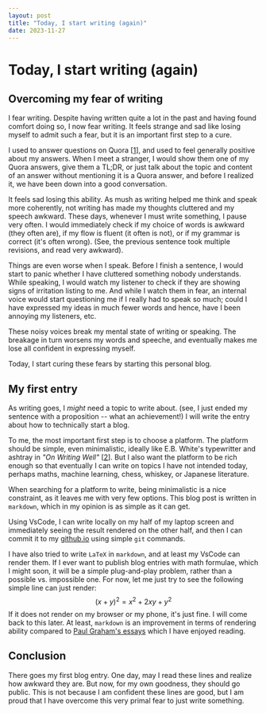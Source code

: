 ```yaml
---
layout: post
title: "Today, I start writing (again)"
date: 2023-11-27
---
```



# Today, I start writing (again)

## Overcoming my fear of writing
I fear writing. Despite having written quite a lot in the past and having found
comfort doing so, I now fear writing. It feels strange and sad like losing
myself to admit such a fear, but it is an important first step to a cure.

I used to answer questions on Quora
[[1](https://www.quora.com/profile/Hieu-Pham-20)], and used to feel generally
positive about my answers. When I meet a stranger, I would show them one of my
Quora answers, give them a TL;DR, or just talk about the topic and content of an
answer without mentioning it is a Quora answer, and before I realized it, we
have been down into a good conversation.

It feels sad losing this ability. As mush as writing helped me think and speak
more coherently, not writing has made my thoughts cluttered and my speech
awkward. These days, whenever I must write something, I pause very often. I
would immediately check if my choice of words is awkward (they often are), if my
flow is fluent (it often is not), or if my grammar is correct (it's often
wrong). (See, the previous sentence took multiple revisions, and read very awkward).

Things are even worse when I speak. Before I finish a sentence, I would start to
panic whether I have cluttered something nobody understands. While speaking, I
would watch my listener to check if they are showing signs of irritation listing
to me. And while I watch them in fear, an internal voice would start questioning
me if I really had to speak so much; could I have expressed my ideas in much
fewer words and hence, have I been annoying my listeners, etc.

These noisy voices break my mental state of writing or speaking. The breakage in
turn worsens my words and speeche, and eventually makes me lose all confident in
expressing myself.

Today, I start curing these fears by starting this personal blog.

## My first entry
As writing goes, I *might* need a topic to write about. (see, I just ended my
sentence with a proposition -- what an achievement!) I will write the entry about
how to technically start a blog.

To me, the most important first step is to choose a platform. The platform
should be simple, even minimalistic, ideally like E.B. White's typewritter and
ashtray in *"On Writing Well"*
[[2](https://www.amazon.com/Writing-Well-Classic-Guide-Nonfiction/dp/0060891548)].
But I also want the platform to be rich enough so that eventually I can write on
topics I have not intended today, perhaps maths, machine learning, chess,
whiskey, or Japanese literature.

When searching for a platform to write, being minimalistic is a nice constraint,
as it leaves me with very few options. This blog post is written in `markdown`,
which in my opinion is as simple as it can get.

Using VsCode, I can write locally on my half of my laptop screen and immediately
seeing the result rendered on the other half, and then I can commit it to my
[github.io](https://hyhieu.github.io) using simple `git` commands.

I have also tried to write `LaTeX` in `markdown`, and at least my VsCode can
render them. If I ever want to publish blog entries with math formulae, which I
might soon, it will be a simple plug-and-play problem, rather than a possible
vs. impossible one. For now, let me just try to see the following simple line
can just render:
$$
(x + y)^2 = x^2 + 2xy + y^2
$$
If it does not render on my browser or my phone, it's just fine. I will come
back to this later. At least, `markdown` is an improvement in terms of rendering
ability compared to [Paul Graham's
essays](http://www.paulgraham.com/articles.html) which I have enjoyed reading.

## Conclusion
There goes my first blog entry. One day, may I read these lines and realize how
awkward they are. But now, for my own goodness, they should go public. This is not
because I am confident these lines are good, but I am proud that I have overcome
this very primal fear to just write something.
